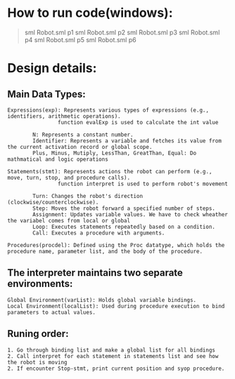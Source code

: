 # How to run code(windows):

>sml Robot.sml p1 
>sml Robot.sml p2 
>sml Robot.sml p3 
>sml Robot.sml p4 
>sml Robot.sml p5 
>sml Robot.sml p6 

# Design details:

## Main Data Types:

    Expressions(exp): Represents various types of expressions (e.g., identifiers, arithmetic operations).
                    function evalExp is used to calculate the int value

            N: Represents a constant number.
            Identifier: Represents a variable and fetches its value from the current activation record or global scope.
            Plus, Minus, Mutiply, LessThan, GreatThan, Equal: Do mathmatical and logic operations
       
    Statements(stmt): Represents actions the robot can perform (e.g., move, turn, stop, and procedure calls).
                    function interpret is used to perform robot's movement
            
            Turn: Changes the robot's direction (clockwise/counterclockwise).
            Step: Moves the robot forward a specified number of steps.
            Assignment: Updates variable values. We have to check wheather the variabel comes from local or global
            Loop: Executes statements repeatedly based on a condition.
            Call: Executes a procedure with arguments.

    Procedures(procdel): Defined using the Proc datatype, which holds the procedure name, parameter list, and the body of the procedure.

## The interpreter maintains two separate environments:
    Global Environment(varList): Holds global variable bindings.
    Local Environment(localList): Used during procedure execution to bind parameters to actual values.


## Runing order:
    1. Go through binding list and make a global list for all bindings
    2. Call interpret for each statement in statements list and see how the robot is moving
    2. If encounter Stop-stmt, print current position and syop procedure. 

